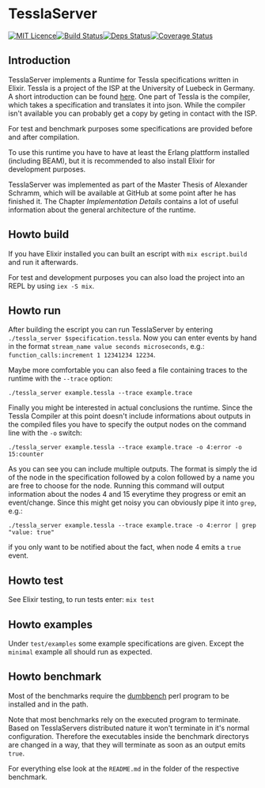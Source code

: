 # TesslaServer

[![MIT Licence](https://badges.frapsoft.com/os/mit/mit.svg?v=103)](https://opensource.org/licenses/mit-license.php)[![Build Status](https://semaphoreci.com/api/v1/miradorn/tesslaserver/branches/master/badge.svg)](https://semaphoreci.com/miradorn/tesslaserver)[![Deps Status](https://beta.hexfaktor.org/badge/all/github/imdea-software/TesslaServer.svg)](https://beta.hexfaktor.org/github/imdea-software/TesslaServer)[![Coverage Status](https://coveralls.io/repos/github/imdea-software/TesslaServer/badge.svg?branch=master)](https://coveralls.io/github/imdea-software/TesslaServer?branch=master)

## Introduction

TesslaServer implements a Runtime for Tessla specifications written in Elixir.
Tessla is a project of the ISP at the University of Luebeck in Germany.
A short introduction can be found [here](https://www.coniras.org/wp-content/uploads/2016/01/CONIRAS_SMD_2.pdf).
One part of Tessla is the compiler, which takes a specification and translates it into json.
While the compiler isn't available you can probably get a copy by geting in contact with the ISP.

For test and benchmark purposes some specifications are provided before and after compilation.

To use this runtime you have to have at least the Erlang plattform installed (including BEAM), but it is recommended
to also install Elixir for development purposes.

TesslaServer was implemented as part of the Master Thesis of Alexander Schramm, which will be available at GitHub at some point after he has finished it.
The Chapter *Implementation Details* contains a lot of useful information about the general architecture of the runtime.

## Howto build

If you have Elixir installed you can built an escript with `mix escript.build` and run it afterwards.

For test and development purposes you can also load the project into an REPL by using `iex -S mix`.

## Howto run

After building the escript you can run TesslaServer by entering `./tessla_server $specification.tessla`.
Now you can enter events by hand in the format `stream_name value seconds microseconds`, e.g.:
`function_calls:increment 1 12341234 12234`.

Maybe more comfortable you can also feed a file containing traces to the runtime with the `--trace` option:

    ./tessla_server example.tessla --trace example.trace

Finally you might be interested in actual conclusions the runtime.
Since the Tessla Compiler at this point doesn't include informations about outputs in the compiled files you have to
specify the output nodes on the command line with the `-o` switch:

    ./tessla_server example.tessla --trace example.trace -o 4:error -o 15:counter

As you can see you can include multiple outputs.
The format is simply the id of the node in the specification followed by a colon followed by a name you are free to choose for the node.
Running this command will output information about the nodes 4 and 15 everytime they progress or emit an event/change.
Since this might get noisy you can obviously pipe it into `grep`, e.g.:

    ./tessla_server example.tessla --trace example.trace -o 4:error | grep "value: true"

if you only want to be notified about the fact, when node 4 emits a `true` event.

## Howto test

See Elixir testing, to run tests enter: `mix test`

## Howto examples

Under `test/examples` some example specifications are given.
Except the `minimal` example all should run as expected.

## Howto benchmark

Most of the benchmarks require the [dumbbench](https://github.com/tsee/dumbbench) perl program to be installed and in the path.

Note that most benchmarks rely on the executed program to terminate.
Based on TesslaServers distributed nature it won't terminate in it's normal configuration.
Therefore the executables inside the benchmark directorys are changed in a way, that they will terminate
as soon as an output emits `true`.

For everything else look at the `README.md` in the folder of the respective benchmark.
